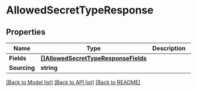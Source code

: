 # AllowedSecretTypeResponse

## Properties

Name | Type | Description | Notes
------------ | ------------- | ------------- | -------------
**Fields** | [**[]AllowedSecretTypeResponseFields**](AllowedSecretTypeResponse_fields.md) |  | [optional] 
**Sourcing** | **string** |  | [optional] 

[[Back to Model list]](../README.md#documentation-for-models) [[Back to API list]](../README.md#documentation-for-api-endpoints) [[Back to README]](../README.md)


